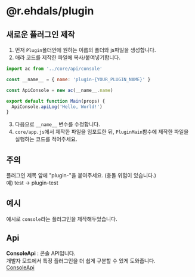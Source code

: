 # @r.ehdals/plugin

## 새로운 플러그인 제작

1. 먼저 `Plugin`폴더안에 원하는 이름의 폴더와 js파일을 생성합니다.
2. 애라 코드를 제작한 파일에 복사/붙여넣기합니다.

```js
import ac from '../core/api/console'

const __name__ = { name: 'plugin-{YOUR_PLUGIN_NAME}' }

const ApiConsole = new ac(__name__.name)

export default function Main(props) {
  ApiConsole.apiLog('Hello, World!')
}
```

3. 다음으로 `__name__` 변수를 수정합니다.
4. `core/app.js`에서 제작한 파일을 임포트한 뒤, `PluginMain`함수에 제작한 파일을 실행하는 코드를 적어주세요.

## 주의

플러그인 제목 앞에 "plugin-"을 붙여주세요. (충돌 위험이 있습니다.)  
예) test -> plugin-test

## 예시

예시로 `console`라는 플러그인을 제작해두었습니다.

## Api

**ConsoleApi** : 콘솔 API입니다.  
개발자 모드에서 특정 플러그인을 더 쉽게 구분할 수 있게 도와줍니다.  
[ConsoleApi](./core/api/console.js)
